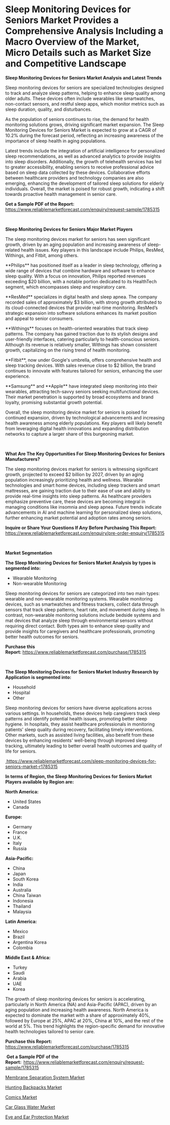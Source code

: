 <p><h1>Sleep Monitoring Devices for Seniors Market Provides a Comprehensive Analysis Including a Macro Overview of the Market, Micro Details such as Market Size and Competitive Landscape</h1></p><p><strong>Sleep Monitoring Devices for Seniors Market Analysis and Latest Trends</strong></p>
<p><p>Sleep monitoring devices for seniors are specialized technologies designed to track and analyze sleep patterns, helping to enhance sleep quality among older adults. These devices often include wearables like smartwatches, non-contact sensors, and restful sleep apps, which monitor metrics such as sleep duration, quality, and disturbances. </p><p>As the population of seniors continues to rise, the demand for health monitoring solutions grows, driving significant market expansion. The Sleep Monitoring Devices for Seniors Market is expected to grow at a CAGR of 10.2% during the forecast period, reflecting an increasing awareness of the importance of sleep health in aging populations. </p><p>Latest trends include the integration of artificial intelligence for personalized sleep recommendations, as well as advanced analytics to provide insights into sleep disorders. Additionally, the growth of telehealth services has led to greater accessibility, enabling seniors to receive professional advice based on sleep data collected by these devices. Collaborative efforts between healthcare providers and technology companies are also emerging, enhancing the development of tailored sleep solutions for elderly individuals. Overall, the market is poised for robust growth, indicating a shift towards proactive health management in senior care.</p></p>
<p><strong>Get a Sample PDF of the Report:&nbsp;</strong> <a href="https://www.reliablemarketforecast.com/enquiry/request-sample/1785315?utm_campaign=1674&utm_medium=2&utm_source=Github&utm_content=ia&utm_term=18122024&utm_id=sleep-monitoring-devices-for-seniors">https://www.reliablemarketforecast.com/enquiry/request-sample/1785315</a></p>
<p>&nbsp;</p>
<p><strong>Sleep Monitoring Devices for Seniors Major Market Players</strong></p>
<p><p>The sleep monitoring devices market for seniors has seen significant growth, driven by an aging population and increasing awareness of sleep-related health issues. Key players in this landscape include Philips, ResMed, Withings, and Fitbit, among others.</p><p>**Philips** has positioned itself as a leader in sleep technology, offering a wide range of devices that combine hardware and software to enhance sleep quality. With a focus on innovation, Philips reported revenues exceeding $20 billion, with a notable portion dedicated to its HealthTech segment, which encompasses sleep and respiratory care.</p><p>**ResMed** specializes in digital health and sleep apnea. The company recorded sales of approximately $3 billion, with strong growth attributed to its cloud-connected devices that provide real-time monitoring. ResMed’s strategic expansion into software solutions enhances its market position and appeal to senior consumers.</p><p>**Withings** focuses on health-oriented wearables that track sleep patterns. The company has gained traction due to its stylish designs and user-friendly interfaces, catering particularly to health-conscious seniors. Although its revenue is relatively smaller, Withings has shown consistent growth, capitalizing on the rising trend of health monitoring.</p><p>**Fitbit**, now under Google's umbrella, offers comprehensive health and sleep tracking devices. With sales revenue close to $2 billion, the brand continues to innovate with features tailored for seniors, enhancing the user experience.</p><p>**Samsung** and **Apple** have integrated sleep monitoring into their wearables, attracting tech-savvy seniors seeking multifunctional devices. Their market penetration is supported by broad ecosystems and brand loyalty, promising substantial growth potential.</p><p>Overall, the sleep monitoring device market for seniors is poised for continued expansion, driven by technological advancements and increasing health awareness among elderly populations. Key players will likely benefit from leveraging digital health innovations and expanding distribution networks to capture a larger share of this burgeoning market.</p></p>
<p>&nbsp;</p>
<p><strong>What Are The Key Opportunities For Sleep Monitoring Devices for Seniors Manufacturers?</strong></p>
<p><p>The sleep monitoring devices market for seniors is witnessing significant growth, projected to exceed $2 billion by 2027, driven by an aging population increasingly prioritizing health and wellness. Wearable technologies and smart home devices, including sleep trackers and smart mattresses, are gaining traction due to their ease of use and ability to provide real-time insights into sleep patterns. As healthcare providers emphasize preventive care, these devices are becoming integral in managing conditions like insomnia and sleep apnea. Future trends indicate advancements in AI and machine learning for personalized sleep solutions, further enhancing market potential and adoption rates among seniors.</p></p>
<p><strong>Inquire or Share Your Questions If Any Before Purchasing This Report:</strong> <a href="https://www.reliablemarketforecast.com/enquiry/pre-order-enquiry/1785315?utm_campaign=1674&utm_medium=2&utm_source=Github&utm_content=ia&utm_term=18122024&utm_id=sleep-monitoring-devices-for-seniors">https://www.reliablemarketforecast.com/enquiry/pre-order-enquiry/1785315</a></p>
<p>&nbsp;</p>
<p><strong>Market Segmentation</strong></p>
<p><strong>The Sleep Monitoring Devices for Seniors Market Analysis by types is segmented into:</strong></p>
<p><ul><li>Wearable Monitoring</li><li>Non-wearable Monitoring</li></ul></p>
<p><p>Sleep monitoring devices for seniors are categorized into two main types: wearable and non-wearable monitoring systems. Wearable monitoring devices, such as smartwatches and fitness trackers, collect data through sensors that track sleep patterns, heart rate, and movement during sleep. In contrast, non-wearable monitoring solutions include bedside systems and mat devices that analyze sleep through environmental sensors without requiring direct contact. Both types aim to enhance sleep quality and provide insights for caregivers and healthcare professionals, promoting better health outcomes for seniors.</p></p>
<p><strong>Purchase this Report:&nbsp;</strong><a href="https://www.reliablemarketforecast.com/purchase/1785315?utm_campaign=1674&utm_medium=2&utm_source=Github&utm_content=ia&utm_term=18122024&utm_id=sleep-monitoring-devices-for-seniors">https://www.reliablemarketforecast.com/purchase/1785315</a></p>
<p>&nbsp;</p>
<p><strong>The Sleep Monitoring Devices for Seniors Market Industry Research by Application is segmented into:</strong></p>
<p><ul><li>Household</li><li>Hospital</li><li>Other</li></ul></p>
<p><p>Sleep monitoring devices for seniors have diverse applications across various settings. In households, these devices help caregivers track sleep patterns and identify potential health issues, promoting better sleep hygiene. In hospitals, they assist healthcare professionals in monitoring patients' sleep quality during recovery, facilitating timely interventions. Other markets, such as assisted living facilities, also benefit from these devices by enhancing residents' well-being through improved sleep tracking, ultimately leading to better overall health outcomes and quality of life for seniors.</p></p>
<p><a href="https://www.reliablemarketforecast.com/sleep-monitoring-devices-for-seniors-market-r1785315?utm_campaign=1674&utm_medium=2&utm_source=Github&utm_content=ia&utm_term=18122024&utm_id=sleep-monitoring-devices-for-seniors">&nbsp;https://www.reliablemarketforecast.com/sleep-monitoring-devices-for-seniors-market-r1785315</a></p>
<p><strong>In terms of Region, the Sleep Monitoring Devices for Seniors Market Players available by Region are:</strong></p>
<p>
    <p> <strong> North America: </strong>
        <ul>
            <li>United States</li>
            <li>Canada</li>
        </ul>
        </p> 
    <p> <strong> Europe: </strong>
        <ul>
            <li>Germany</li>
            <li>France</li>
            <li>U.K.</li>
            <li>Italy</li>
            <li>Russia</li>
        </ul>
        </p> 
    <p> <strong> Asia-Pacific: </strong>
        <ul>
            <li>China</li>
            <li>Japan</li>
            <li>South Korea</li>
            <li>India</li>
            <li>Australia</li>
            <li>China Taiwan</li>
            <li>Indonesia</li>
            <li>Thailand</li>
            <li>Malaysia</li>
        </ul>
        </p> 
    <p> <strong> Latin America: </strong>
        <ul>
            <li>Mexico</li>
            <li>Brazil</li>
            <li>Argentina Korea</li>
            <li>Colombia</li>
        </ul>
        </p> 
    <p> <strong> Middle East & Africa: </strong>
        <ul>
            <li>Turkey</li>
            <li>Saudi</li>
            <li>Arabia</li>
            <li>UAE</li>
            <li>Korea</li>
        </ul>
    </p>
    </p>
<p><p>The growth of sleep monitoring devices for seniors is accelerating, particularly in North America (NA) and Asia-Pacific (APAC), driven by an aging population and increasing health awareness. North America is expected to dominate the market with a share of approximately 40%, followed by Europe at 25%, APAC at 20%, China at 10%, and the rest of the world at 5%. This trend highlights the region-specific demand for innovative health technologies tailored to senior care.</p></p>
<p><strong>Purchase this Report: </strong><a href="https://www.reliablemarketforecast.com/purchase/1785315?utm_campaign=1674&utm_medium=2&utm_source=Github&utm_content=ia&utm_term=18122024&utm_id=sleep-monitoring-devices-for-seniors">https://www.reliablemarketforecast.com/purchase/1785315</a></p>
<p>&nbsp;<strong>Get a Sample PDF of the Report:&nbsp;&nbsp;</strong><a href="https://www.reliablemarketforecast.com/enquiry/request-sample/1785315?utm_campaign=1674&utm_medium=2&utm_source=Github&utm_content=ia&utm_term=18122024&utm_id=sleep-monitoring-devices-for-seniors">https://www.reliablemarketforecast.com/enquiry/request-sample/1785315</a></p>
<p><strong></strong></p>
<p><p><a href="https://www.linkedin.com/pulse/membrane-separation-system-market-size-report-projected-cagr-144-v1qjf?utm_campaign=1674&utm_medium=2&utm_source=Github&utm_content=ia&utm_term=18122024&utm_id=sleep-monitoring-devices-for-seniors">Membrane Separation System Market</a></p><p><a href="https://www.linkedin.com/pulse/hunting-backpacks-market-forecasted-considering-factors-like-eurue?utm_campaign=1674&utm_medium=2&utm_source=Github&utm_content=ia&utm_term=18122024&utm_id=sleep-monitoring-devices-for-seniors">Hunting Backpacks Market</a></p><p><a href="https://github.com/willjis/Market-Research-Report-List-1/blob/main/comics-market.md?utm_campaign=1674&utm_medium=2&utm_source=Github&utm_content=ia&utm_term=18122024&utm_id=sleep-monitoring-devices-for-seniors">Comics Market</a></p><p><a href="https://www.linkedin.com/pulse/car-glass-water-market-analysis-2024-2031-projected-intense-kflmf?utm_campaign=1674&utm_medium=2&utm_source=Github&utm_content=ia&utm_term=18122024&utm_id=sleep-monitoring-devices-for-seniors">Car Glass Water Market</a></p><p><a href="https://www.linkedin.com/pulse/global-eye-ear-protection-market-report-2024-2031-size-share-growth-y5ape?utm_campaign=1674&utm_medium=2&utm_source=Github&utm_content=ia&utm_term=18122024&utm_id=sleep-monitoring-devices-for-seniors">Eye and Ear Protection Market</a></p></p>